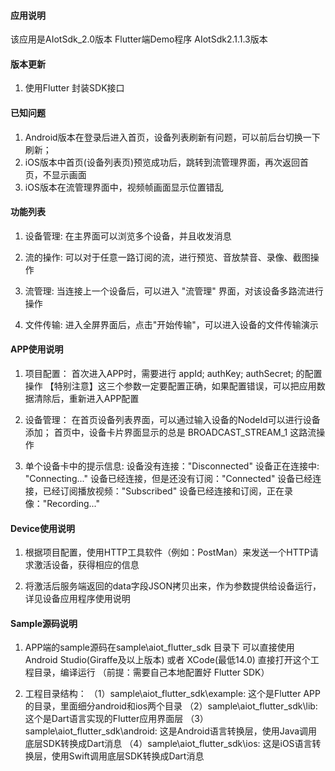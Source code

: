 #### 应用说明
该应用是AIotSdk_2.0版本 Flutter端Demo程序
AIotSdk2.1.1.3版本


#### 版本更新
1. 使用Flutter 封装SDK接口

#### 已知问题
1. Android版本在登录后进入首页，设备列表刷新有问题，可以前后台切换一下刷新；
2. iOS版本中首页(设备列表页)预览成功后，跳转到流管理界面，再次返回首页，不显示画面
2. iOS版本在流管理界面中，视频帧画面显示位置错乱

#### 功能列表

1. 设备管理: 在主界面可以浏览多个设备，并且收发消息

2. 流的操作: 可以对于任意一路订阅的流，进行预览、音放禁音、录像、截图操作

3. 流管理: 当连接上一个设备后，可以进入 "流管理" 界面，对该设备多路流进行操作

4. 文件传输: 进入全屏界面后，点击"开始传输"，可以进入设备的文件传输演示


#### APP使用说明
1. 项目配置：
   首次进入APP时，需要进行 appId;  authKey;  authSecret; 的配置操作 
   【特别注意】这三个参数一定要配置正确，如果配置错误，可以把应用数据清除后，重新进入APP配置
  
2. 设备管理：
   在首页设备列表界面，可以通过输入设备的NodeId可以进行设备添加；
   首页中，设备卡片界面显示的总是 BROADCAST_STREAM_1 这路流操作

3. 单个设备卡中的提示信息:
   设备没有连接："Disconnected"
   设备正在连接中: "Connecting..."
   设备已经连接，但是还没有订阅："Connected"
   设备已经连接，已经订阅播放视频："Subscribed"
   设备已经连接和订阅，正在录像："Recording..."


#### Device使用说明
1. 根据项目配置，使用HTTP工具软件（例如：PostMan）来发送一个HTTP请求激活设备，获得相应的信息

2. 将激活后服务端返回的data字段JSON拷贝出来，作为参数提供给设备运行，详见设备应用程序使用说明


#### Sample源码说明
1. APP端的sample源码在sample\aiot_flutter_sdk 目录下
   可以直接使用 Android Studio(Giraffe及以上版本) 或者 XCode(最低14.0) 直接打开这个工程目录，编译运行
   （前提：需要自己本地配置好 Flutter SDK）

2. 工程目录结构：
  （1）sample\aiot_flutter_sdk\example: 这个是Flutter APP的目录，里面细分android和ios两个目录
  （2）sample\aiot_flutter_sdk\lib: 这个是Dart语言实现的Flutter应用界面层
  （3）sample\aiot_flutter_sdk\android: 这是Android语言转换层，使用Java调用底层SDK转换成Dart消息
  （4）sample\aiot_flutter_sdk\ios: 这是iOS语言转换层，使用Swift调用底层SDK转换成Dart消息
